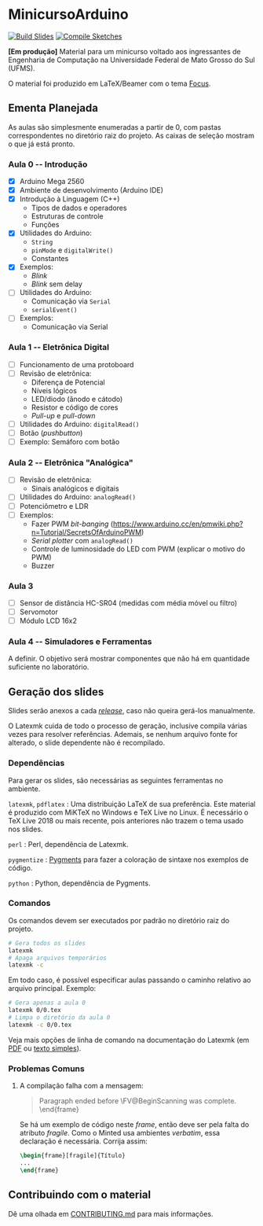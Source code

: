 <!-- SPDX-License-Identifier: CC0-1.0 -->

# MinicursoArduino

[![Build Slides](https://github.com/guilhermgonzaga/MinicursoArduino/workflows/Build%20Slides/badge.svg)][gh-actions]
[![Compile Sketches](https://github.com/guilhermgonzaga/MinicursoArduino/workflows/Compile%20Sketches/badge.svg)][gh-actions]

[gh-actions]: https://github.com/guilhermgonzaga/MinicursoArduino/actions

**[Em produção]** Material para um minicurso voltado aos ingressantes de Engenharia de Computação na Universidade Federal de Mato Grosso do Sul (UFMS).

O material foi produzido em LaTeX/Beamer com o tema [Focus](https://github.com/elauksap/focus-beamertheme).

## Ementa Planejada

As aulas são simplesmente enumeradas a partir de 0, com pastas correspondentes no diretório raiz do projeto. As caixas de seleção mostram o que já está pronto.

### Aula 0 -- Introdução

- [x] Arduino Mega 2560
- [x] Ambiente de desenvolvimento (Arduino IDE)
- [x] Introdução à Linguagem (C++)
	+ Tipos de dados e operadores
	+ Estruturas de controle
	+ Funções
- [x] Utilidades do Arduino:
	+ `String`
	+ `pinMode` e `digitalWrite()`
	+ Constantes
- [x] Exemplos:
	+ *Blink*
	+ *Blink* sem delay
- [ ] Utilidades do Arduino:
	+ Comunicação via `Serial`
	+ `serialEvent()`
- [ ] Exemplos:
	+ Comunicação via Serial

### Aula 1 -- Eletrônica Digital

- [ ] Funcionamento de uma protoboard
- [ ] Revisão de eletrônica:
	+ Diferença de Potencial
	+ Níveis lógicos
	+ LED/diodo (ânodo e cátodo)
	+ Resistor e código de cores
	+ *Pull-up* e *pull-down*
- [ ] Utilidades do Arduino: `digitalRead()`
- [ ] Botão (*pushbutton*)
- [ ] Exemplo: Semáforo com botão

### Aula 2 -- Eletrônica "Analógica"

- [ ] Revisão de eletrônica:
	+ Sinais analógicos e digitais
- [ ] Utilidades do Arduino: `analogRead()`
- [ ] Potenciômetro e LDR
- [ ] Exemplos:
	+ Fazer PWM *bit-banging* (https://www.arduino.cc/en/pmwiki.php?n=Tutorial/SecretsOfArduinoPWM)
	+ *Serial plotter* com `analogRead()`
	+ Controle de luminosidade do LED com PWM (explicar o motivo do PWM)
	+ Buzzer

### Aula 3

- [ ] Sensor de distância HC-SR04 (medidas com média móvel ou filtro)
- [ ] Servomotor
- [ ] Módulo LCD 16x2

### Aula 4 -- Simuladores e Ferramentas

A definir. O objetivo será mostrar componentes que não há em quantidade suficiente no laboratório.

## Geração dos slides

Slides serão anexos a cada [*release*](https://github.com/guilhermgonzaga/MinicursoArduino/releases), caso não queira gerá-los manualmente.

O Latexmk cuida de todo o processo de geração, inclusive compila várias vezes para resolver referências. Ademais, se nenhum arquivo fonte for alterado, o slide dependente não é recompilado.

### Dependências

Para gerar os slides, são necessárias as seguintes ferramentas no ambiente.

`latexmk`, `pdflatex`
: Uma distribuição LaTeX de sua preferência. Este material é produzido com MiKTeX no Windows e TeX Live no Linux. É necessário o TeX Live 2018 ou mais recente, pois anteriores não trazem o tema usado nos slides.

`perl`
: Perl, dependência de Latexmk.

`pygmentize`
: [Pygments](https://pygments.org/) para fazer a coloração de sintaxe nos exemplos de código.

`python`
: Python, dependência de Pygments.

### Comandos

Os comandos devem ser executados por padrão no diretório raiz do projeto.

```sh
# Gera todos os slides
latexmk
# Apaga arquivos temporários
latexmk -c
```

Em todo caso, é possível especificar aulas passando o caminho relativo ao arquivo principal. Exemplo:

```sh
# Gera apenas a aula 0
latexmk 0/0.tex
# Limpa o diretório da aula 0
latexmk -c 0/0.tex
```

Veja mais opções de linha de comando na documentação do Latexmk (em [PDF](http://linorg.usp.br/CTAN/support/latexmk/latexmk.pdf) ou [texto simples](http://linorg.usp.br/CTAN/support/latexmk/latexmk.txt)).

### Problemas Comuns

1. A compilação falha com a mensagem:

	> Paragraph ended before \FV@BeginScanning was complete. \end{frame}

	Se há um exemplo de código neste *frame*, então deve ser pela falta do atributo *fragile*. Como o Minted usa ambientes *verbatim*, essa declaração é necessária. Corrija assim:

	```latex
	\begin{frame}[fragile]{Título}
	...
	\end{frame}
	```

## Contribuindo com o material

Dê uma olhada em [CONTRIBUTING.md](./CONTRIBUTING.md) para mais informações.
